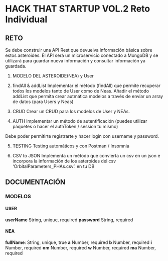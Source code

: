 # HACK THAT STARTUP VOL.2 Reto Individual

## RETO
Se debe construir una API Rest que devuelva información básica sobre estos asteroides. El API será un microservicio conectado a MongoDB
y se utilizará para guardar nueva información y consultar información ya guardada.
1) MODELO DEL ASTEROIDE(NEA) y User

2) findAll & addList
Implementar el método (findAll) que permite recuperar todos los
modelos tanto de User como de Neas.
Añadir el método addList que permita crear autmática modelos a
través de enviar un array de datos (para Users y Neas)

3) CRUD
Crear un CRUD para los modelos de User y NEAs.

4) AUTH
Implementar un método de autentificación (puedes utilizar páquetes
o hacer el authToken / session tu mismo)

Debe poder permitirte registrarte y hacer login con username y
password.

5) TESTING
Testing automáticos y con Postman / Insomnia

6) CSV to JSON
Implementa un método que convierta un csv en un json e incorpora
la información de los asteroides del csv ‘OrbitalParameters_PHAs.csv’.
en tu DB

## DOCUMENTACIÓN

### MODELOS

#### USER
**userName** String, unique, required
**password** String, required

#### NEA
**fullName**: String, unique, true
**a** Number, required
**b** Number, required
**i** Number, required
**om** Number, required
**w** Number, required
**ma** Number, required
